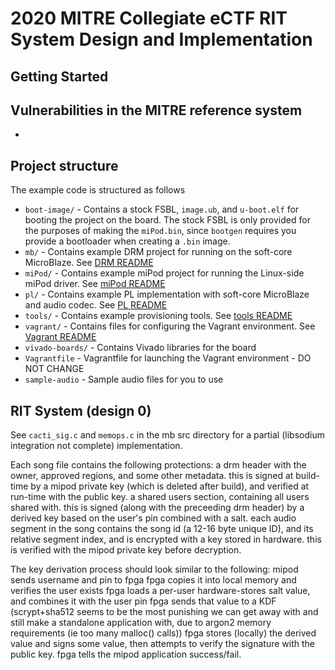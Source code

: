 # 2020 MITRE Collegiate eCTF RIT System Design and Implementation

## Getting Started

## Vulnerabilities in the MITRE reference system

 * 

## Project structure
The example code is structured as follows

 * `boot-image/` - Contains a stock FSBL, `image.ub`, and `u-boot.elf` for booting the project on the board. The stock FSBL is only provided for the purposes of making the `miPod.bin`, since `bootgen` requires you provide a bootloader when creating a `.bin` image.
 * `mb/` - Contains example DRM project for running on the soft-core MicroBlaze. See [DRM README](mb/README.md)
 * `miPod/` - Contains example miPod project for running the Linux-side miPod driver. See [miPod README](miPod/README.md)
 * `pl/` - Contains example PL implementation with soft-core MicroBlaze and audio codec. See [PL README](pl/README.md)
 * `tools/` - Contains example provisioning tools. See [tools README](tools/README.md)
 * `vagrant/` - Contains files for configuring the Vagrant environment. See [Vagrant README](vagrant/README.md)
 * `vivado-boards/` - Contains Vivado libraries for the board
 * `Vagrantfile` - Vagrantfile for launching the Vagrant environment - DO NOT CHANGE
 * `sample-audio` - Sample audio files for you to use

## RIT System (design 0)

  See `cacti_sig.c` and `memops.c` in the mb src directory for a partial (libsodium integration not complete) implementation.
  
  Each song file contains the following protections:
    a drm header with the owner, approved regions, and some other metadata. this is signed at build-time by a mipod private key (which is deleted after build), and verified at run-time with the public key.
    a shared users section, containing all users shared with. this is signed (along with the preceeding drm header) by a derived key based on the user's pin combined with a salt.
    each audio segment in the song contains the song id (a 12-16 byte unique ID), and its relative segment index, and is encrypted with a key stored in hardware. this is verified with the mipod private key before decryption.
  
  The key derivation process should look similar to the following:
    mipod sends username and pin to fpga
    fpga copies it into local memory and verifies the user exists
    fpga loads a per-user hardware-stores salt value, and combines it with the user pin
    fpga sends that value to a KDF (scrypt+sha512 seems to be the most punishing we can get away with and still make a standalone application with, due to argon2 memory requirements (ie too many malloc() calls))
    fpga stores (locally) the derived value and signs some value, then attempts to verify the signature with the public key.
    fpga tells the mipod application success/fail.
    
